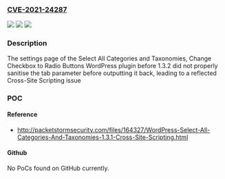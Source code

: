 ### [CVE-2021-24287](https://cve.mitre.org/cgi-bin/cvename.cgi?name=CVE-2021-24287)
![](https://img.shields.io/static/v1?label=Product&message=Select%20All%20Categories%20and%20Taxonomies%2C%20Change%20Checkbox%20to%20Radio%20Buttons&color=blue)
![](https://img.shields.io/static/v1?label=Version&message=1.3.2%3C%201.3.2%20&color=brighgreen)
![](https://img.shields.io/static/v1?label=Vulnerability&message=CWE-79%20Cross-site%20Scripting%20(XSS)&color=brighgreen)

### Description

The settings page of the Select All Categories and Taxonomies, Change Checkbox to Radio Buttons WordPress plugin before 1.3.2 did not properly sanitise the tab parameter before outputting it back, leading to a reflected Cross-Site Scripting issue

### POC

#### Reference
- http://packetstormsecurity.com/files/164327/WordPress-Select-All-Categories-And-Taxonomies-1.3.1-Cross-Site-Scripting.html

#### Github
No PoCs found on GitHub currently.

